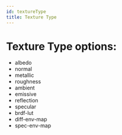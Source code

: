 ```yaml
---
id: textureType
title: Texture Type
---
```


# Texture Type options:
 - albedo
 - normal
 - metallic
 - roughness
 - ambient
 - emissive
 - reflection
 - specular
 - brdf-lut
 - diff-env-map
 - spec-env-map
